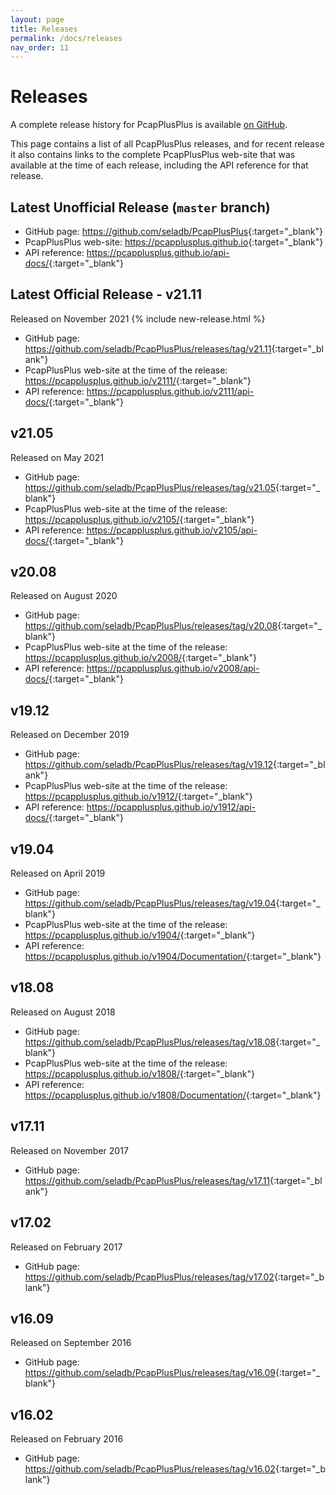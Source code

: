 ```yaml
---
layout: page
title: Releases
permalink: /docs/releases
nav_order: 11
---
```


# Releases

A complete release history for PcapPlusPlus is available [on GitHub](https://github.com/seladb/PcapPlusPlus/releases).

This page contains a list of all PcapPlusPlus releases, and for recent release it also contains links to the complete PcapPlusPlus web-site that was available at the time of each release, including the API reference for that release.

## Latest Unofficial Release (`master` branch)

- GitHub page: <https://github.com/seladb/PcapPlusPlus>{:target="_blank"}
- PcapPlusPlus web-site: <https://pcapplusplus.github.io>{:target="_blank"}
- API reference: <https://pcapplusplus.github.io/api-docs/>{:target="_blank"}


## Latest Official Release - v21.11

Released on November 2021 {% include new-release.html %} 

- GitHub page: <https://github.com/seladb/PcapPlusPlus/releases/tag/v21.11>{:target="_blank"}
- PcapPlusPlus web-site at the time of the release: <https://pcapplusplus.github.io/v2111/>{:target="_blank"}
- API reference: <https://pcapplusplus.github.io/v2111/api-docs/>{:target="_blank"}


## v21.05

Released on May 2021

- GitHub page: <https://github.com/seladb/PcapPlusPlus/releases/tag/v21.05>{:target="_blank"}
- PcapPlusPlus web-site at the time of the release: <https://pcapplusplus.github.io/v2105/>{:target="_blank"}
- API reference: <https://pcapplusplus.github.io/v2105/api-docs/>{:target="_blank"}


## v20.08

Released on August 2020

- GitHub page: <https://github.com/seladb/PcapPlusPlus/releases/tag/v20.08>{:target="_blank"}
- PcapPlusPlus web-site at the time of the release: <https://pcapplusplus.github.io/v2008/>{:target="_blank"}
- API reference: <https://pcapplusplus.github.io/v2008/api-docs/>{:target="_blank"}


## v19.12

Released on December 2019

- GitHub page: <https://github.com/seladb/PcapPlusPlus/releases/tag/v19.12>{:target="_blank"}
- PcapPlusPlus web-site at the time of the release: <https://pcapplusplus.github.io/v1912/>{:target="_blank"}
- API reference: <https://pcapplusplus.github.io/v1912/api-docs/>{:target="_blank"}


## v19.04

Released on April 2019

- GitHub page: <https://github.com/seladb/PcapPlusPlus/releases/tag/v19.04>{:target="_blank"}
- PcapPlusPlus web-site at the time of the release: <https://pcapplusplus.github.io/v1904/>{:target="_blank"}
- API reference: <https://pcapplusplus.github.io/v1904/Documentation/>{:target="_blank"}

## v18.08

Released on August 2018

- GitHub page: <https://github.com/seladb/PcapPlusPlus/releases/tag/v18.08>{:target="_blank"}
- PcapPlusPlus web-site at the time of the release: <https://pcapplusplus.github.io/v1808/>{:target="_blank"}
- API reference: <https://pcapplusplus.github.io/v1808/Documentation/>{:target="_blank"}

## v17.11

Released on November 2017

- GitHub page: <https://github.com/seladb/PcapPlusPlus/releases/tag/v17.11>{:target="_blank"}

## v17.02

Released on February 2017

- GitHub page: <https://github.com/seladb/PcapPlusPlus/releases/tag/v17.02>{:target="_blank"}

## v16.09

Released on September 2016

- GitHub page: <https://github.com/seladb/PcapPlusPlus/releases/tag/v16.09>{:target="_blank"}

## v16.02

Released on February 2016

- GitHub page: <https://github.com/seladb/PcapPlusPlus/releases/tag/v16.02>{:target="_blank"}
